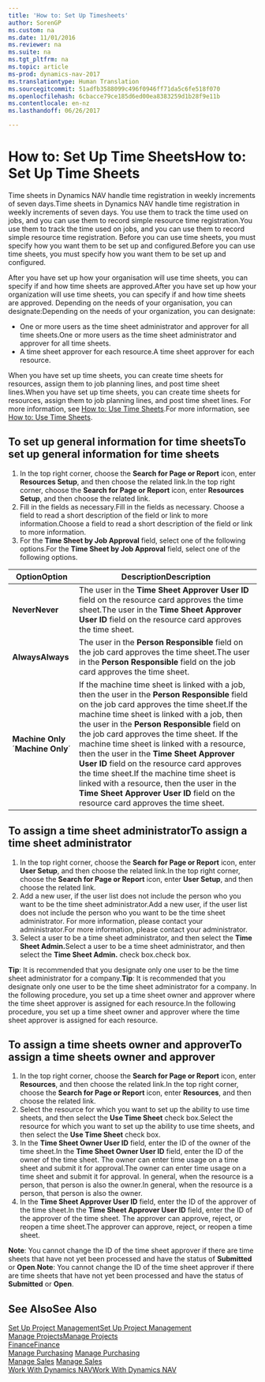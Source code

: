 ```yaml
---
title: 'How to: Set Up Timesheets'
author: SorenGP
ms.custom: na
ms.date: 11/01/2016
ms.reviewer: na
ms.suite: na
ms.tgt_pltfrm: na
ms.topic: article
ms-prod: dynamics-nav-2017
ms.translationtype: Human Translation
ms.sourcegitcommit: 51adfb3588099c496f0946ff71da5c6fe518f070
ms.openlocfilehash: 6cbacce79ce185d6ed00ea8383259d1b28f9e11b
ms.contentlocale: en-nz
ms.lasthandoff: 06/26/2017

---
```


# <a name="how-to-set-up-time-sheets"></a><span data-ttu-id="9768a-102">How to: Set Up Time Sheets</span><span class="sxs-lookup"><span data-stu-id="9768a-102">How to: Set Up Time Sheets</span></span>
<span data-ttu-id="9768a-103">Time sheets in Dynamics NAV handle time registration in weekly increments of seven days.</span><span class="sxs-lookup"><span data-stu-id="9768a-103">Time sheets in Dynamics NAV handle time registration in weekly increments of seven days.</span></span> <span data-ttu-id="9768a-104">You use them to track the time used on jobs, and you can use them to record simple resource time registration.</span><span class="sxs-lookup"><span data-stu-id="9768a-104">You use them to track the time used on jobs, and you can use them to record simple resource time registration.</span></span> <span data-ttu-id="9768a-105">Before you can use time sheets, you must specify how you want them to be set up and configured.</span><span class="sxs-lookup"><span data-stu-id="9768a-105">Before you can use time sheets, you must specify how you want them to be set up and configured.</span></span>

<span data-ttu-id="9768a-106">After you have set up how your organisation will use time sheets, you can specify if and how time sheets are approved.</span><span class="sxs-lookup"><span data-stu-id="9768a-106">After you have set up how your organization will use time sheets, you can specify if and how time sheets are approved.</span></span> <span data-ttu-id="9768a-107">Depending on the needs of your organisation, you can designate:</span><span class="sxs-lookup"><span data-stu-id="9768a-107">Depending on the needs of your organization, you can designate:</span></span>

- <span data-ttu-id="9768a-108">One or more users as the time sheet administrator and approver for all time sheets.</span><span class="sxs-lookup"><span data-stu-id="9768a-108">One or more users as the time sheet administrator and approver for all time sheets.</span></span>
- <span data-ttu-id="9768a-109">A time sheet approver for each resource.</span><span class="sxs-lookup"><span data-stu-id="9768a-109">A time sheet approver for each resource.</span></span>

<span data-ttu-id="9768a-110">When you have set up time sheets, you can create time sheets for resources, assign them to job planning lines, and post time sheet lines.</span><span class="sxs-lookup"><span data-stu-id="9768a-110">When you have set up time sheets, you can create time sheets for resources, assign them to job planning lines, and post time sheet lines.</span></span> <span data-ttu-id="9768a-111">For more information, see [How to: Use Time Sheets](projects-how-use-time-sheets.md).</span><span class="sxs-lookup"><span data-stu-id="9768a-111">For more information, see [How to: Use Time Sheets](projects-how-use-time-sheets.md).</span></span>

## <a name="to-set-up-general-information-for-time-sheets"></a><span data-ttu-id="9768a-112">To set up general information for time sheets</span><span class="sxs-lookup"><span data-stu-id="9768a-112">To set up general information for time sheets</span></span>  

1. <span data-ttu-id="9768a-113">In the top right corner, choose the **Search for Page or Report** icon, enter **Resources Setup**, and then choose the related link.</span><span class="sxs-lookup"><span data-stu-id="9768a-113">In the top right corner, choose the **Search for Page or Report** icon, enter **Resources Setup**, and then choose the related link.</span></span>  
2. <span data-ttu-id="9768a-114">Fill in the fields as necessary.</span><span class="sxs-lookup"><span data-stu-id="9768a-114">Fill in the fields as necessary.</span></span> <span data-ttu-id="9768a-115">Choose a field to read a short description of the field or link to more information.</span><span class="sxs-lookup"><span data-stu-id="9768a-115">Choose a field to read a short description of the field or link to more information.</span></span>
3. <span data-ttu-id="9768a-116">For the **Time Sheet by Job Approval** field, select one of the following options.</span><span class="sxs-lookup"><span data-stu-id="9768a-116">For the **Time Sheet by Job Approval** field, select one of the following options.</span></span>

|<span data-ttu-id="9768a-117">Option</span><span class="sxs-lookup"><span data-stu-id="9768a-117">Option</span></span> |<span data-ttu-id="9768a-118">Description</span><span class="sxs-lookup"><span data-stu-id="9768a-118">Description</span></span>|
|---|---|
|<span data-ttu-id="9768a-119">**Never**</span><span class="sxs-lookup"><span data-stu-id="9768a-119">**Never**</span></span>|<span data-ttu-id="9768a-120">The user in the **Time Sheet Approver User ID** field on the resource card approves the time sheet.</span><span class="sxs-lookup"><span data-stu-id="9768a-120">The user in the **Time Sheet Approver User ID** field on the resource card approves the time sheet.</span></span>|
|<span data-ttu-id="9768a-121">**Always**</span><span class="sxs-lookup"><span data-stu-id="9768a-121">**Always**</span></span>|<span data-ttu-id="9768a-122">The user in the **Person Responsible** field on the job card approves the time sheet.</span><span class="sxs-lookup"><span data-stu-id="9768a-122">The user in the **Person Responsible** field on the job card approves the time sheet.</span></span>|
|<span data-ttu-id="9768a-123">**Machine Only**´</span><span class="sxs-lookup"><span data-stu-id="9768a-123">**Machine Only**´</span></span>|<span data-ttu-id="9768a-124">If the machine time sheet is linked with a job, then the user in the **Person Responsible** field on the job card approves the time sheet.</span><span class="sxs-lookup"><span data-stu-id="9768a-124">If the machine time sheet is linked with a job, then the user in the **Person Responsible** field on the job card approves the time sheet.</span></span> <span data-ttu-id="9768a-125">If the machine time sheet is linked with a resource, then the user in the **Time Sheet Approver User ID** field on the resource card approves the time sheet.</span><span class="sxs-lookup"><span data-stu-id="9768a-125">If the machine time sheet is linked with a resource, then the user in the **Time Sheet Approver User ID** field on the resource card approves the time sheet.</span></span>

## <a name="to-assign-a-time-sheet-administrator"></a><span data-ttu-id="9768a-126">To assign a time sheet administrator</span><span class="sxs-lookup"><span data-stu-id="9768a-126">To assign a time sheet administrator</span></span>  

1. <span data-ttu-id="9768a-127">In the top right corner, choose the **Search for Page or Report** icon, enter **User Setup**, and then choose the related link.</span><span class="sxs-lookup"><span data-stu-id="9768a-127">In the top right corner, choose the **Search for Page or Report** icon, enter **User Setup**, and then choose the related link.</span></span>  
2.  <span data-ttu-id="9768a-128">Add a new user, if the user list does not include the person who you want to be the time sheet administrator.</span><span class="sxs-lookup"><span data-stu-id="9768a-128">Add a new user, if the user list does not include the person who you want to be the time sheet administrator.</span></span> <span data-ttu-id="9768a-129">For more information, please contact your administrator.</span><span class="sxs-lookup"><span data-stu-id="9768a-129">For more information, please contact your administrator.</span></span>  
3. <span data-ttu-id="9768a-130">Select a user to be a time sheet administrator, and then select the **Time Sheet Admin.**</span><span class="sxs-lookup"><span data-stu-id="9768a-130">Select a user to be a time sheet administrator, and then select the **Time Sheet Admin.**</span></span> <span data-ttu-id="9768a-131">check box.</span><span class="sxs-lookup"><span data-stu-id="9768a-131">check box.</span></span>  

<span data-ttu-id="9768a-132">**Tip**: It is recommended that you designate only one user to be the time sheet administrator for a company.</span><span class="sxs-lookup"><span data-stu-id="9768a-132">**Tip**: It is recommended that you designate only one user to be the time sheet administrator for a company.</span></span> <span data-ttu-id="9768a-133">In the following procedure, you set up a time sheet owner and approver where the time sheet approver is assigned for each resource.</span><span class="sxs-lookup"><span data-stu-id="9768a-133">In the following procedure, you set up a time sheet owner and approver where the time sheet approver is assigned for each resource.</span></span>  

## <a name="to-assign-a-time-sheets-owner-and-approver"></a><span data-ttu-id="9768a-134">To assign a time sheets owner and approver</span><span class="sxs-lookup"><span data-stu-id="9768a-134">To assign a time sheets owner and approver</span></span>  

1. <span data-ttu-id="9768a-135">In the top right corner, choose the **Search for Page or Report** icon, enter **Resources**, and then choose the related link.</span><span class="sxs-lookup"><span data-stu-id="9768a-135">In the top right corner, choose the **Search for Page or Report** icon, enter **Resources**, and then choose the related link.</span></span>
2. <span data-ttu-id="9768a-136">Select the resource for which you want to set up the ability to use time sheets, and then select the **Use Time Sheet** check box.</span><span class="sxs-lookup"><span data-stu-id="9768a-136">Select the resource for which you want to set up the ability to use time sheets, and then select the **Use Time Sheet** check box.</span></span>  
3. <span data-ttu-id="9768a-137">In the **Time Sheet Owner User ID** field, enter the ID of the owner of the time sheet.</span><span class="sxs-lookup"><span data-stu-id="9768a-137">In the **Time Sheet Owner User ID** field, enter the ID of the owner of the time sheet.</span></span> <span data-ttu-id="9768a-138">The owner can enter time usage on a time sheet and submit it for approval.</span><span class="sxs-lookup"><span data-stu-id="9768a-138">The owner can enter time usage on a time sheet and submit it for approval.</span></span> <span data-ttu-id="9768a-139">In general, when the resource is a person, that person is also the owner.</span><span class="sxs-lookup"><span data-stu-id="9768a-139">In general, when the resource is a person, that person is also the owner.</span></span>  
4. <span data-ttu-id="9768a-140">In the **Time Sheet Approver User ID** field, enter the ID of the approver of the time sheet.</span><span class="sxs-lookup"><span data-stu-id="9768a-140">In the **Time Sheet Approver User ID** field, enter the ID of the approver of the time sheet.</span></span> <span data-ttu-id="9768a-141">The approver can approve, reject, or reopen a time sheet.</span><span class="sxs-lookup"><span data-stu-id="9768a-141">The approver can approve, reject, or reopen a time sheet.</span></span>  

<span data-ttu-id="9768a-142">**Note**: You cannot change the ID of the time sheet approver if there are time sheets that have not yet been processed and have the status of **Submitted** or **Open**.</span><span class="sxs-lookup"><span data-stu-id="9768a-142">**Note**: You cannot change the ID of the time sheet approver if there are time sheets that have not yet been processed and have the status of **Submitted** or **Open**.</span></span>

## <a name="see-also"></a><span data-ttu-id="9768a-143">See Also</span><span class="sxs-lookup"><span data-stu-id="9768a-143">See Also</span></span>
[<span data-ttu-id="9768a-144">Set Up Project Management</span><span class="sxs-lookup"><span data-stu-id="9768a-144">Set Up Project Management</span></span>](projects-setup-projects.md)  
[<span data-ttu-id="9768a-145">Manage Projects</span><span class="sxs-lookup"><span data-stu-id="9768a-145">Manage Projects</span></span>](projects-manage-projects.md)  
[<span data-ttu-id="9768a-146">Finance</span><span class="sxs-lookup"><span data-stu-id="9768a-146">Finance</span></span>](finance-setup.md)  
<span data-ttu-id="9768a-147">[Manage Purchasing](purchasing-manage-purchasing.md)       </span><span class="sxs-lookup"><span data-stu-id="9768a-147">[Manage Purchasing](purchasing-manage-purchasing.md)       </span></span>  
<span data-ttu-id="9768a-148">[Manage Sales](sales-manage-sales.md)    </span><span class="sxs-lookup"><span data-stu-id="9768a-148">[Manage Sales](sales-manage-sales.md)    </span></span>  
[<span data-ttu-id="9768a-149">Work With Dynamics NAV</span><span class="sxs-lookup"><span data-stu-id="9768a-149">Work With Dynamics NAV</span></span>](ui-work-product.md)  

